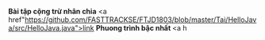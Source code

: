 <b> Bài tập cộng trừ nhân chia</b> <a href"https://github.com/FASTTRACKSE/FTJD1803/blob/master/Tai/HelloJava/src/HelloJava.java">link</a>
<b>Phuong trình bậc nhất </b> <a h
